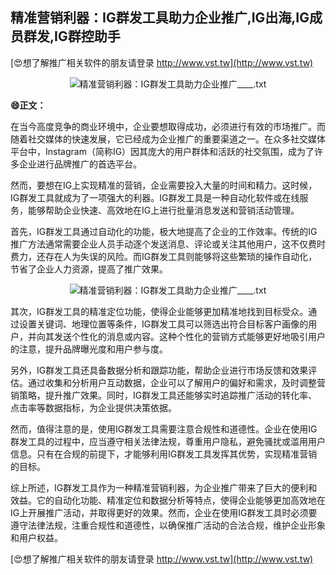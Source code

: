 ## **精准营销利器：IG群发工具助力企业推广,IG出海,IG成员群发,IG群控助手**

[😍想了解推广相关软件的朋友请登录 http://www.vst.tw](http://www.vst.tw)

 <center><img src="https://vst.tw/MP4/tuiguang/png/5.png" alt="精准营销利器：IG群发工具助力企业推广____.txt"></center>

**😄正文：**

在当今高度竞争的商业环境中，企业要想取得成功，必须进行有效的市场推广。而随着社交媒体的快速发展，它已经成为企业推广的重要渠道之一。在众多社交媒体平台中，Instagram（简称IG）因其庞大的用户群体和活跃的社交氛围，成为了许多企业进行品牌推广的首选平台。

然而，要想在IG上实现精准的营销，企业需要投入大量的时间和精力。这时候，IG群发工具就成为了一项强大的利器。IG群发工具是一种自动化软件或在线服务，能够帮助企业快速、高效地在IG上进行批量消息发送和营销活动管理。

首先，IG群发工具通过自动化的功能，极大地提高了企业的工作效率。传统的IG推广方法通常需要企业人员手动逐个发送消息、评论或关注其他用户，这不仅费时费力，还存在人为失误的风险。而IG群发工具则能够将这些繁琐的操作自动化，节省了企业人力资源，提高了推广效果。

 <center><img src="https://vst.tw/MP4/tuiguang/png/4.png" alt="精准营销利器：IG群发工具助力企业推广____.txt"></center>

其次，IG群发工具的精准定位功能，使得企业能够更加精准地找到目标受众。通过设置关键词、地理位置等条件，IG群发工具可以筛选出符合目标客户画像的用户，并向其发送个性化的消息或内容。这种个性化的营销方式能够更好地吸引用户的注意，提升品牌曝光度和用户参与度。

另外，IG群发工具还具备数据分析和跟踪功能，帮助企业进行市场反馈和效果评估。通过收集和分析用户互动数据，企业可以了解用户的偏好和需求，及时调整营销策略，提升推广效果。同时，IG群发工具还能够实时追踪推广活动的转化率、点击率等数据指标，为企业提供决策依据。

然而，值得注意的是，使用IG群发工具需要注意合规性和道德性。企业在使用IG群发工具的过程中，应当遵守相关法律法规，尊重用户隐私，避免骚扰或滥用用户信息。只有在合规的前提下，才能够利用IG群发工具发挥其优势，实现精准营销的目标。

综上所述，IG群发工具作为一种精准营销利器，为企业推广带来了巨大的便利和效益。它的自动化功能、精准定位和数据分析等特点，使得企业能够更加高效地在IG上开展推广活动，并取得更好的效果。然而，企业在使用IG群发工具时必须要遵守法律法规，注重合规性和道德性，以确保推广活动的合法合规，维护企业形象和用户权益。

[😍想了解推广相关软件的朋友请登录 http://www.vst.tw](http://www.vst.tw)




